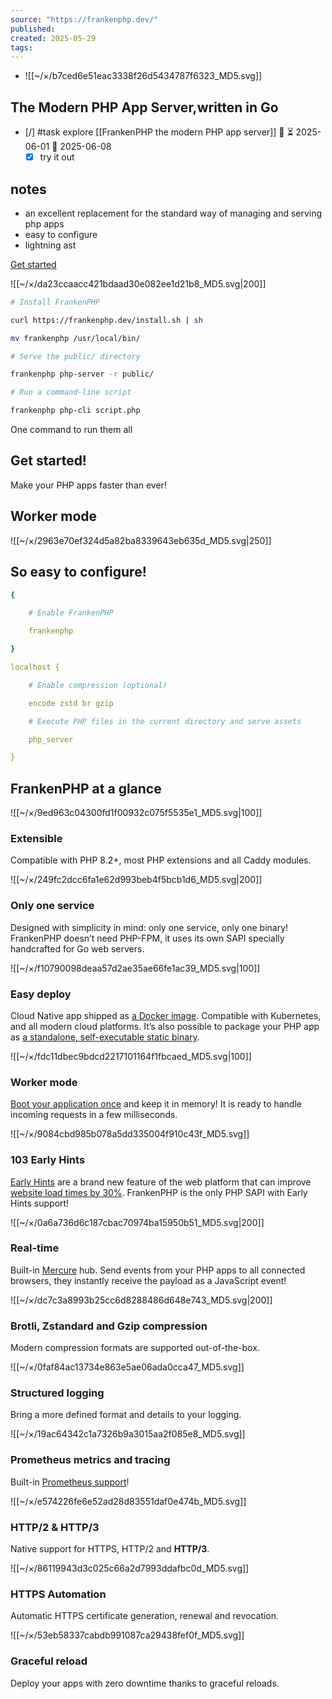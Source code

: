 ```yaml
---
source: "https://frankenphp.dev/"
published:
created: 2025-05-29
tags:
---
```

- ![[~/×/b7ced6e51eac3338f26d5434787f6323_MD5.svg]]

## The Modern PHP App Server,written in Go

- [/] #task explore [[FrankenPHP the modern PHP app server]] 🔼 ⏳ 2025-06-01 📅 2025-06-08
	- [x] try it out

## notes

- an excellent replacement for the standard way of managing and serving php apps
- easy to configure
- lightning ast

[Get started](https://frankenphp.dev/docs/)

![[~/×/da23ccaacc421bdaad30e082ee1d21b8_MD5.svg|200]]

```sh
# Install FrankenPHP

curl https://frankenphp.dev/install.sh | sh

mv frankenphp /usr/local/bin/

# Serve the public/ directory

frankenphp php-server -r public/

# Run a command-line script

frankenphp php-cli script.php
```

One command to run them all

## Get started!

Make your PHP apps faster than ever!

## Worker mode

![[~/×/2963e70ef324d5a82ba8339643eb635d_MD5.svg|250]] 

## So easy to configure!

```yaml
{

    # Enable FrankenPHP

    frankenphp

}

localhost {

    # Enable compression (optional)

    encode zstd br gzip

    # Execute PHP files in the current directory and serve assets

    php_server

}
```

## FrankenPHP at a glance

![[~/×/9ed963c04300fd1f00932c075f5535e1_MD5.svg|100]]

### Extensible

Compatible with PHP 8.2+, most PHP extensions and all Caddy modules.

![[~/×/249fc2dcc6fa1e62d993beb4f5bcb1d6_MD5.svg|200]]

### Only one service

Designed with simplicity in mind: only one service, only one binary! FrankenPHP doesn’t need PHP-FPM, it uses its own SAPI specially handcrafted for Go web servers.

![[~/×/f10790098deaa57d2ae35ae66fe1ac39_MD5.svg|100]]

### Easy deploy

Cloud Native app shipped as [a Docker image](https://frankenphp.dev/docs/docker/). Compatible with Kubernetes, and all modern cloud platforms. It’s also possible to package your PHP app as [a standalone, self-executable static binary](https://frankenphp.dev/docs/embed/).

![[~/×/fdc11dbec9bdcd2217101164f1fbcaed_MD5.svg|100]]

### Worker mode

[Boot your application once](https://frankenphp.dev/docs/worker/) and keep it in memory! It is ready to handle incoming requests in a few milliseconds.

![[~/×/9084cbd985b078a5dd335004f910c43f_MD5.svg]]

### 103 Early Hints

[Early Hints](https://frankenphp.dev/docs/early-hints/) are a brand new feature of the web platform that can improve [website load times by 30%](https://blog.cloudflare.com/early-hints/). FrankenPHP is the only PHP SAPI with Early Hints support!

![[~/×/0a6a736d6c187cbac70974ba15950b51_MD5.svg|200]]

### Real-time

Built-in [Mercure](https://mercure.rocks/) hub. Send events from your PHP apps to all connected browsers, they instantly receive the payload as a JavaScript event!

![[~/×/dc7c3a8993b25cc6d8288486d648e743_MD5.svg|200]]

### Brotli, Zstandard and Gzip compression

Modern compression formats are supported out-of-the-box.

![[~/×/0faf84ac13734e863e5ae06ada0cca47_MD5.svg]]

### Structured logging

Bring a more defined format and details to your logging.

![[~/×/19ac64342c1a7326b9a3015aa2f085e8_MD5.svg]]

### Prometheus metrics and tracing

Built-in [Prometheus support](https://caddyserver.com/docs/metrics)!

![[~/×/e574226fe6e52ad28d83551daf0e474b_MD5.svg]]

### HTTP/2 & HTTP/3

Native support for HTTPS, HTTP/2 and **HTTP/3**.

![[~/×/86119943d3c025c66a2d7993ddafbc0d_MD5.svg]]

### HTTPS Automation

Automatic HTTPS certificate generation, renewal and revocation.

![[~/×/53eb58337cabdb991087ca29438fef0f_MD5.svg]]

### Graceful reload

Deploy your apps with zero downtime thanks to graceful reloads.